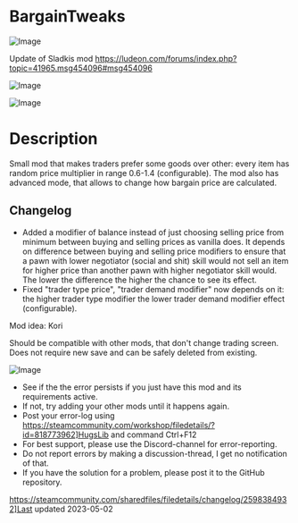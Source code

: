 # BargainTweaks

![Image](https://i.imgur.com/buuPQel.png)

Update of Sladkis mod
https://ludeon.com/forums/index.php?topic=41965.msg454096#msg454096

![Image](https://i.imgur.com/pufA0kM.png)

	
![Image](https://i.imgur.com/Z4GOv8H.png)

# Description

Small mod that makes traders prefer some goods over other: every item has random price multiplier in range 0.6-1.4 (configurable).
The mod also has advanced mode, that allows to change how bargain price are calculated.

## Changelog

- Added a modifier of balance instead of just choosing selling price from minimum between buying and selling prices as vanilla does. It depends on difference between buying and selling price modifiers to ensure that a pawn with lower negotiator (social and shit) skill would not sell an item for higher price than another pawn with higher negotiator skill would. The lower the difference the higher the chance to see its effect.
- Fixed "trader type price", "trader demand modifier" now depends on it: the higher trader type modifier the lower trader demand modifier effect (configurable).

Mod idea: Kori

Should be compatible with other mods, that don't change trading screen. Does not require new save and can be safely deleted from existing.

![Image](https://i.imgur.com/PwoNOj4.png)



-  See if the the error persists if you just have this mod and its requirements active.
-  If not, try adding your other mods until it happens again.
-  Post your error-log using https://steamcommunity.com/workshop/filedetails/?id=818773962]HugsLib and command Ctrl+F12
-  For best support, please use the Discord-channel for error-reporting.
-  Do not report errors by making a discussion-thread, I get no notification of that.
-  If you have the solution for a problem, please post it to the GitHub repository.




https://steamcommunity.com/sharedfiles/filedetails/changelog/2598384932]Last updated 2023-05-02
